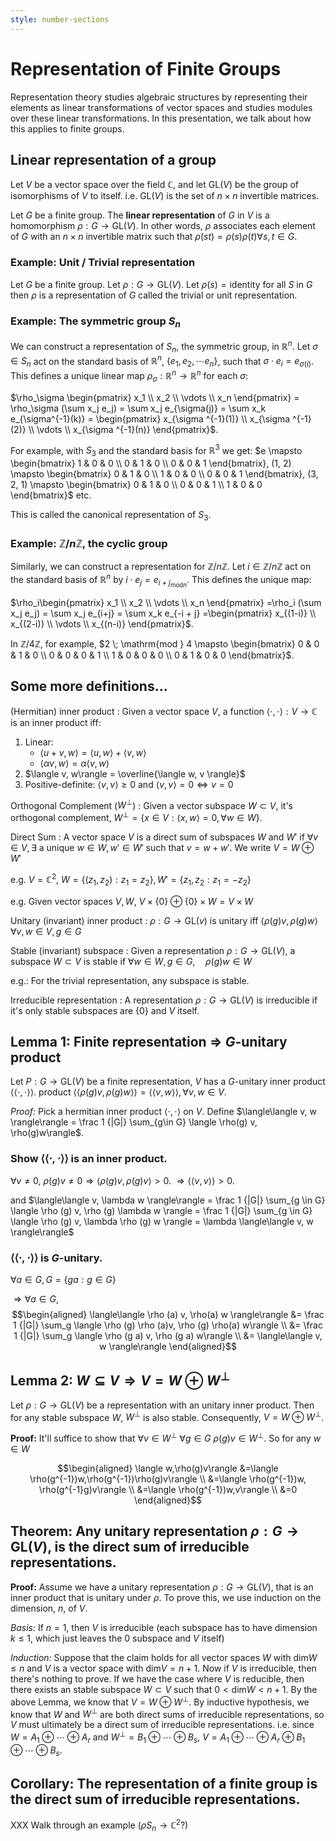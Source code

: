 ```yaml
---
style: number-sections
---
```


# Representation of Finite Groups

Representation theory studies algebraic structures by representing their
elements as linear transformations of vector spaces and studies modules over
these linear transformations. In this presentation, we talk about how this
applies to finite groups.

## Linear representation of a group

Let $V$ be a vector space over the field $\mathbb C$, and let $\mathrm{GL}(V)$ be the
group of isomorphisms of $V$ to itself. i.e. $\mathrm{GL}(V)$ is the set of $n\times n$
invertible matrices.

Let $G$ be a finite group. The **linear representation** of $G$ in $V$ is a
homomorphism $\rho: G \to \mathrm{GL}(V)$. In other words, $\rho$ associates
each element of $G$ with an $n\times n$ invertible matrix such that $\rho(st) =
\rho(s)\rho(t) \forall s, t \in G$.

### Example: Unit / Trivial representation

Let $G$ be a finite group. Let $\rho: G \to \mathrm {GL}(V)$. Let $\rho(s) =
\text{identity}$ for all $S$ in $G$ then $\rho$ is a representation of $G$
called the trivial or unit representation.

### Example: The symmetric group $S_n$

We can construct a representation of $S_n$, the symmetric group, in
$\mathbb R^n$. Let $\sigma \in S_n$ act on the standard basis of $\mathbb R^n$,
$\{e_1, e_2, \cdots e_n\}$, such that $\sigma\cdot e_i = e_{\sigma(i)}$.
This defines a unique linear map $\rho_\sigma: \mathbb R^n \to \mathbb R^n$
for each $\sigma$:

$\rho_\sigma \begin{pmatrix} x_1 \\ x_2 \\ \vdots \\ x_n \end{pmatrix} =
\rho_\sigma (\sum x_j e_j) = \sum x_j e_{\sigma(j)} = \sum x_k e_{\sigma^{-1}(k)} =
\begin{pmatrix}
x_{\sigma ^{-1}(1)} \\
x_{\sigma ^{-1}(2)} \\
\vdots            \\
x_{\sigma ^{-1}(n)}
\end{pmatrix}$.

For example, with $S_3$ and the standard basis for $\mathbb R^3$ we get:
$e         \mapsto \begin{bmatrix} 1 & 0 & 0 \\ 0 & 1 & 0 \\ 0 & 0 & 1 \end{bmatrix},
 (1, 2)    \mapsto \begin{bmatrix} 0 & 1 & 0 \\ 1 & 0 & 0 \\ 0 & 0 & 1 \end{bmatrix},
 (3, 2, 1) \mapsto \begin{bmatrix} 0 & 1 & 0 \\ 0 & 0 & 1 \\ 1 & 0 & 0 \end{bmatrix}$
etc.

This is called the canonical representation of $S_3$.

### Example: $\mathbb Z / n \mathbb Z$, the cyclic group

Similarly, we can construct a representation for $\mathbb Z / n\mathbb Z$.
Let $i \in \mathbb Z / n\mathbb Z$ act on the standard basis of $\mathbb R^n$
by $i \cdot e_j = e_{i+j_{\mathrm{mod }n}}$. This defines the unique map:

$\rho_i\begin{pmatrix} x_1 \\ x_2 \\ \vdots \\ x_n \end{pmatrix}
=\rho_i (\sum x_j e_j) = \sum x_j e_{i+j} = \sum x_k e_{-i + j}
=\begin{pmatrix}
x_{(1-i)} \\
x_{(2-i)} \\
\vdots            \\
x_{(n-i)}
\end{pmatrix}$.

In $\mathbb Z / 4 \mathbb Z$, for example, $2 \; \mathrm{mod } 4 \mapsto \begin{bmatrix}
0 & 0 & 1 & 0 \\
0 & 0 & 0 & 1 \\
1 & 0 & 0 & 0 \\
0 & 1 & 0 & 0
\end{bmatrix}$.

## Some more definitions...

(Hermitian) inner product
: Given a vector space $V$, a function $\langle \cdot, \cdot \rangle: V \to \mathbb C$
  is an inner product iff:
  1. Linear:
     * $\langle u + v , w \rangle = \langle u, w \rangle + \langle v, w \rangle$
     * $\langle \alpha v, w \rangle =  \alpha \langle v, w \rangle$
  2. $\langle v, w\rangle = \overline{\langle w, v \rangle}$
  3. Positive-definite: $\langle v, v\rangle \ge 0$ and $\langle v, v \rangle =
     0 \Longleftrightarrow v = 0$

Orthogonal Complement ($W^{\perp}$)
: Given a vector subspace $W \subset V$, it's orthogonal complement,
  $W^{\perp} = \{ x \in V: \langle x, w \rangle = 0, \forall w \in W \}$.

Direct Sum
: A vector space $V$ is a direct sum of subspaces $W$ and $W'$ if $\forall v \in
  V, \exists$ a unique $w \in W, w' \in W'$ such that $v = w + w'$. We write $V =
  W \oplus W'$

  e.g. $V = \mathbb C^2$, $W = \{(z_1, z_2)  : z_1 = z_2 \}, W' = \{ z_1, z_2  :
  z_1 = -z_2 \}$

  e.g. Given vector spaces $V, W$, $V \times \{0\} \oplus \{0\}\times W = V
  \times W$

Unitary (invariant) inner product
: $\rho : G \to \mathrm{GL} (v)$ is  unitary iff $\langle \rho(g) v, \rho (g) w\rangle \forall v, w \in V, g \in G$

Stable (invariant) subspace
: Given a representation $\rho: G \to \mathrm{GL}(V)$, a subspace $W \subset V$ is
  stable if $\forall w \in W, g \in G, \quad \rho(g) w \in W$

  e.g.: For the trivial representation, any subspace is stable.

Irreducible representation
: A representation $\rho: G \to \mathrm{GL}(V)$ is irreducible if it's only stable
  subspaces are $\{0\}$ and $V$ itself.

## Lemma 1: Finite representation $\Longrightarrow$ $G$-unitary product

Let $P: G \to \mathrm{GL}(V)$ be a finite representation, $V$ has a $G$-unitary inner
product $\langle\langle \cdot, \cdot \rangle\rangle$.
product $\langle\langle \rho(g) v, \rho(g)w\rangle\rangle = \langle\langle v, w
\rangle\rangle, \forall v, w \in V$.

*Proof:* Pick a hermitian inner product $\langle\cdot, \cdot \rangle$ on
$V$. Define $\langle\langle v, w \rangle\rangle = \frac 1 {|G|} \sum_{g\in G}
\langle \rho(g) v, \rho(g)w\rangle$.

### Show $\langle\langle \cdot , \cdot \rangle\rangle$ is an inner product.

$\forall v \ne 0$, $\rho (g)v \ne 0 \Longrightarrow \langle \rho (g)v,
\rho(g) v\rangle > 0$.
$\Longrightarrow \langle\langle v, v \rangle\rangle > 0$.

and $\langle\langle v, \lambda w \rangle\rangle
= \frac 1 {|G|} \sum_{g \in G} \langle \rho (g) v, \rho (g) \lambda w \rangle 
= \frac 1 {|G|} \sum_{g \in G} \langle \rho (g) v, \lambda \rho (g) w \rangle 
= \lambda \langle\langle v, w \rangle\rangle$

### $\langle\langle \cdot, \cdot \rangle\rangle$ is $G$-unitary.

$\forall a \in G, G = \{ g a : g \in G \}$

$\Longrightarrow \forall a \in G$,
$$\begin{aligned}
\langle\langle \rho (a) v, \rho(a) w \rangle\rangle
&= \frac 1 {|G|} \sum_g \langle \rho (g) \rho (a)v, \rho (g) \rho(a) w\rangle \\
&= \frac 1 {|G|} \sum_g \langle \rho (g a) v, \rho (g a) w\rangle \\
&= \langle\langle v, w \rangle\rangle
\end{aligned}$$

##  Lemma 2: $W \subseteq V \Longrightarrow V = W \oplus W^{\perp}$

Let $\rho: G \to \mathrm{GL}(V)$ be a representation with an unitary inner product.
Then for any  stable subspace $W$, $W^{\perp}$ is also stable.
Consequently, $V=W\oplus W^{\perp}$.

**Proof:** It'll suffice to show that $\forall v \in W^{\perp}$ $\forall g \in
G$ $\rho(g)v\in W^{\perp}$. So for any $w\in W$

$$\begin{aligned}
\langle w,\rho(g)v\rangle
&=\langle \rho(g^{-1})w,\rho(g^{-1})\rho(g)v\rangle \\
&=\langle \rho(g^{-1})w, \rho(g^{-1}g)v\rangle \\
&=\langle \rho(g^{-1})w,v\rangle \\
&=0
\end{aligned}$$

## Theorem: Any unitary representation $\rho: G \to \mathrm{GL}(V)$, is the direct sum of irreducible representations.

**Proof:** Assume we have a unitary representation $\rho: G \to \mathrm{GL}(V)$,
that is an inner product that is unitary under $\rho$. To prove this, we use
induction on the dimension, $n$, of $V$.

*Basis:* If $n=1$, then $V$ is irreducible (each subspace has to have dimension
$k\leq 1$, which just leaves the $0$ subspace and $V$ itself)

*Induction:* Suppose that the claim holds
for all vector spaces $W$ with $\mathrm{dim}W\leq n$ and $V$ is a vector space with
$\mathrm{dim}V=n+1$. Now if $V$ is irreducible, then there's nothing to prove. If we have
the case where $V$ is reducible, then there exists an stable subspace
$W\subset V$ such that $0<\mathrm{dim}W<n+1$. By the above Lemma, we know that $V=W\oplus
W^{\perp}$. By inductive hypothesis, we know that $W$ and $W^{\perp}$ are both
direct sums of irreducible representations, so $V$ must ultimately be a direct
sum of irreducible representations. i.e. since $W=A_1\oplus\cdots\oplus A_r$ and
$W^{\perp}=B_1\oplus\cdots\oplus B_s$, $V=A_1\oplus\cdots\oplus A_r \oplus
B_1\oplus\cdots\oplus B_s$.

## Corollary: The representation of a finite group is the direct sum of irreducible representations.

XXX Walk through an example ($\rho S_n \to \mathbb C^2$?)
